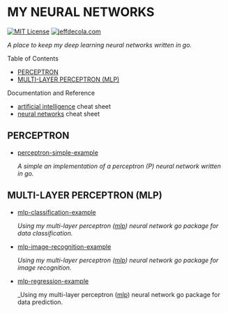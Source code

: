 # MY NEURAL NETWORKS

[![MIT License](https://img.shields.io/:license-mit-blue.svg)](https://jeffdecola.mit-license.org)
[![jeffdecola.com](https://img.shields.io/badge/website-jeffdecola.com-blue)](https://jeffdecola.com)

_A place to keep my deep learning neural networks written in go._

Table of Contents

* [PERCEPTRON](https://github.com/JeffDeCola/my-neural-networks#perceptron)
* [MULTI-LAYER PERCEPTRON (MLP)](https://github.com/JeffDeCola/my-neural-networks#multi-layer-perceptron-mlp)

Documentation and Reference

* [artificial intelligence](https://github.com/JeffDeCola/my-cheat-sheets/tree/master/software/development/software-architectures/artificial-intelligence/artificial-intelligence-cheat-sheet)
  cheat sheet
* [neural networks](https://github.com/JeffDeCola/my-cheat-sheets/blob/master/software/development/software-architectures/artificial-intelligence/artificial-intelligence-cheat-sheet/neural-networks.md)
  cheat sheet

## PERCEPTRON

* [perceptron-simple-example](https://github.com/JeffDeCola/my-neural-networks/tree/main/perceptron-simple-example)

  _A simple an implementation of a perceptron (P) neural network
  written in go._

## MULTI-LAYER PERCEPTRON (MLP)

* [mlp-classification-example](https://github.com/JeffDeCola/my-neural-networks/tree/main/mlp-classification-example)

  _Using my multi-layer perceptron
  ([mlp](https://github.com/JeffDeCola/my-go-packages/tree/master/mlp))
  neural network go package for data classification._

* [mlp-image-recognition-example](https://github.com/JeffDeCola/my-neural-networks/tree/main/mlp-regression-example)

  _Using my multi-layer perceptron
  ([mlp](https://github.com/JeffDeCola/my-go-packages/tree/master/mlp))
  neural network go package for image recognition._

* [mlp-regression-example](https://github.com/JeffDeCola/my-neural-networks/tree/main/mlp-image-recognition-example)

  _Using my multi-layer perceptron
  ([mlp](https://github.com/JeffDeCola/my-go-packages/tree/master/mlp))
  neural network go package for data prediction.
